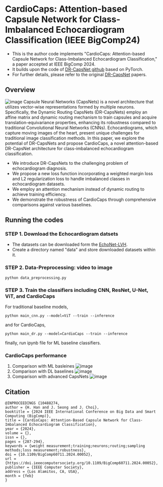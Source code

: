 # CardioCaps: Attention-based Capsule Network for Class-Imbalanced Echocardiogram Classification (IEEE BigComp24)
* This is the author code implements "CardioCaps: Attention-based Capsule Network for Class-Imbalanced Echocardiogram Classification," a paper accepted at IEEE BigComp 2024.
* It builds upon the code of [DR-CapsNet github](https://github.com/tanishqgautam/Capsule-Networks/tree/master) based on PyTorch.
* For further details, please refer to the original [DR-CapsNet](https://arxiv.org/abs/1710.09829) papers.
## Overview
![image](https://github.com/jihyeonseong/CardioCaps/assets/159874470/584143ff-5690-4020-b975-025485df61cc)
Capsule Neural Networks (CapsNets) is a novel architecture that utilizes vector-wise representations formed by multiple neurons. Specifically, the Dynamic Routing CapsNets (DR-CapsNets) employ an affine matrix and dynamic routing mechanism to train capsules and acquire translation-equivariance properties, enhancing its robustness compared to traditional Convolutional Neural Networks (CNNs). Echocardiograms, which capture moving images of the heart, present unique challenges for traditional image classification methods. In this paper, we explore the potential of DR-CapsNets and propose CardioCaps, a novel attention-based DR-CapsNet architecture for class-imbalanced echocardiogram classification. 
* We introduce DR-CapsNets to the challenging problem of echocardiogram diagnosis.
* We propose a new loss function incorporating a weighted margin loss and L2 regularization loss to handle imbalanced classes in echocardiogram datasets.
* We employ an attention mechanism instead of dynamic routing to achieve training efficiency.
* We demonstrate the robustness of CardioCaps through comprehensive comparisons against various baselines.
## Running the codes
### STEP 1. Download the Echocardiogram datsets
* The datasets can be downloaded form the [EchoNet-LVH](https://echonet.github.io/lvh/).
* Create a directory named "data" and store downloaded datasets within it.
### STEP 2. Data-Preprocessing: video to image
```
python data_preprocessing.py
```
### STEP 3. Train the classifiers including CNN, ResNet, U-Net, ViT, and CardioCaps
For traditional baseline models,
```
python main_cnn.py --model=ViT --train --inference
```
and for CardioCaps,
```
python main_dr.py --model=CardioCaps --train --inference
```
finally, run ipynb file for ML baseline classifiers.
### CardioCaps performance
1. Comparison with ML basleines
![image](https://github.com/jihyeonseong/CardioCaps/assets/159874470/483020e0-9f34-4773-b0b7-b1155684c4db)
2. Comparison with DL baselines
![image](https://github.com/jihyeonseong/CardioCaps/assets/159874470/2d1a41c3-3ae9-4e7a-a2c4-20ad92779457)
3. Comparison with advanced CapsNets
![image](https://github.com/jihyeonseong/CardioCaps/assets/159874470/574b9586-c148-40d6-9241-2e66ede8da2a)
## Citation
```
@INPROCEEDINGS {10488274,
author = {H. Han and J. Seong and J. Choi},
booktitle = {2024 IEEE International Conference on Big Data and Smart Computing (BigComp)},
title = {CardioCaps: Attention-Based Capsule Network for Class-Imbalanced Echocardiogram Classification},
year = {2024},
volume = {},
issn = {},
pages = {287-294},
keywords = {weight measurement;training;neurons;routing;sampling methods;loss measurement;robustness},
doi = {10.1109/BigComp60711.2024.00052},
url = {https://doi.ieeecomputersociety.org/10.1109/BigComp60711.2024.00052},
publisher = {IEEE Computer Society},
address = {Los Alamitos, CA, USA},
month = {feb}
}
```

